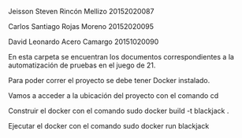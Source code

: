 Jeisson Steven Rincón Mellizo 20152020087

Carlos Santiago Rojas Moreno 20152020095

David Leonardo Acero Camargo 20151020090

En esta carpeta se encuentran los documentos correspondientes a la automatización de pruebas en el juego de 21.

Para poder correr el proyecto se debe tener Docker instalado.

Vamos a acceder a la ubicación del proyecto con el comando cd

Construir el docker con el comando sudo docker build -t blackjack .

Ejecutar el docker con el comando sudo docker run blackjack
